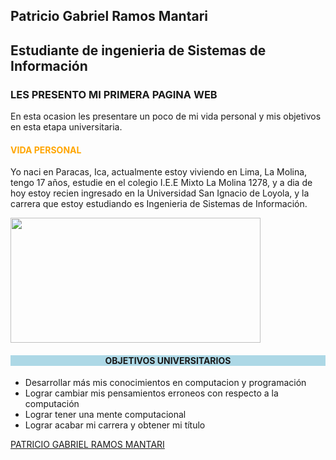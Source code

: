 <html>
	<head> 
<title>PATRICIO GABRIEL RAMOS MANTARI</title>
	</head>
<body>
<section class="page-header">
      <h1 class="project-name">Patricio Gabriel Ramos Mantari</h1>
      <h2 class="project-tagline">Estudiante de ingenieria de Sistemas de Información</h2>
</section>

<h3><b>LES PRESENTO MI PRIMERA PAGINA WEB</b></h3>
<p>En esta ocasion les presentare un poco de mi vida personal y mis objetivos en esta etapa universitaria.</p>
<h4 style="color:orange;">VIDA PERSONAL</h4>
 <p> Yo naci en Paracas, Ica, actualmente estoy viviendo en Lima, La Molina, tengo 17 años, estudie en el colegio I.E.E Mixto La Molina 1278, y a dia de hoy estoy recien ingresado en la Universidad San Ignacio de Loyola, y la carrera que estoy estudiando es Ingenieria de Sistemas de Información.</p>
<image src="https://posgrado.utec.edu.pe/wp-content/uploads/2021/03/conoce-las-becas-para-la-maestria-de-especializacion-en-computer-science-de-utec-2021-i.jpg" 	width="400px" height="200px">

<h4 style="text-align:center;background-color:lightblue"> OBJETIVOS UNIVERSITARIOS </h4>
        	<ul>
  		<li>Desarrollar más mis conocimientos en computacion y programación</li>
  		<li>Lograr cambiar mis pensamientos erroneos con respecto a la computación</li>
  		<li>Lograr tener una mente computacional</li>
                <li>Lograr acabar mi carrera y obtener mi título</li>
		</ul>
               
 <a href="http://patriciogabrielramosmantari.me/"> PATRICIO GABRIEL RAMOS MANTARI</a>
